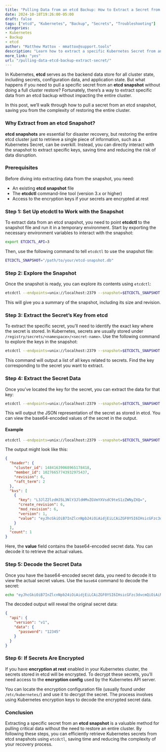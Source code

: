 ```yaml
---
title: "Pulling Data from an etcd Backup: How to Extract a Secret from an etcd Snapshot Without Doing a Full Cluster Restore"  
date: 2024-10-18T19:26:00-05:00  
draft: false  
tags: ["etcd", "Kubernetes", "Backup", "Secrets", "Troubleshooting"]  
categories:  
- Kubernetes  
- Backup  
- etcd  
author: "Matthew Mattox - mmattox@support.tools"  
description: "Learn how to extract a specific Kubernetes Secret from an etcd snapshot without the need to restore the full cluster."  
more_link: "yes"  
url: "/pulling-data-etcd-backup-extract-secret/"  
---
```


In Kubernetes, **etcd** serves as the backend data store for all cluster state, including secrets, configuration data, and application state. But what happens if you need to pull a specific secret from an **etcd snapshot** without doing a full cluster restore? Fortunately, there’s a way to extract specific data from an etcd backup without impacting the entire cluster.

In this post, we’ll walk through how to pull a secret from an etcd snapshot, saving you from the complexity of restoring the entire cluster.

<!--more-->

### Why Extract from an etcd Snapshot?

**etcd snapshots** are essential for disaster recovery, but restoring the entire etcd cluster just to retrieve a single piece of information, such as a Kubernetes Secret, can be overkill. Instead, you can directly interact with the snapshot to extract specific keys, saving time and reducing the risk of data disruption.

### Prerequisites

Before diving into extracting data from the snapshot, you need:

- An existing **etcd snapshot** file
- The **etcdctl** command-line tool (version 3.x or higher)
- Access to the encryption keys if your secrets are encrypted at rest

### Step 1: Set Up etcdctl to Work with the Snapshot

To extract data from an etcd snapshot, you need to point **etcdctl** to the snapshot file and run it in a temporary environment. Start by exporting the necessary environment variables to interact with the snapshot:

```bash
export ETCDCTL_API=3
```

Then, use the following command to tell `etcdctl` to use the snapshot file:

```bash
ETCDCTL_SNAPSHOT="/path/to/your/etcd-snapshot.db"
```

### Step 2: Explore the Snapshot

Once the snapshot is ready, you can explore its contents using `etcdctl`:

```bash
etcdctl --endpoints=unix://localhost:2379 --snapshot=$ETCDCTL_SNAPSHOT snapshot status
```

This will give you a summary of the snapshot, including its size and revision.

### Step 3: Extract the Secret’s Key from etcd

To extract the specific secret, you’ll need to identify the exact key where the secret is stored. In Kubernetes, secrets are usually stored under `/registry/secrets/<namespace>/<secret-name>`. Use the following command to explore the keys in the snapshot:

```bash
etcdctl --endpoints=unix://localhost:2379 --snapshot=$ETCDCTL_SNAPSHOT get /registry/secrets/ --prefix --keys-only
```

This command will output a list of all keys related to secrets. Find the key corresponding to the secret you want to extract.

### Step 4: Extract the Secret Data

Once you’ve located the key for the secret, you can extract the data for that key:

```bash
etcdctl --endpoints=unix://localhost:2379 --snapshot=$ETCDCTL_SNAPSHOT get /registry/secrets/<namespace>/<secret-name> -w json
```

This will output the JSON representation of the secret as stored in etcd. You can view the base64-encoded values of the secret in the output.

#### Example

```bash
etcdctl --endpoints=unix://localhost:2379 --snapshot=$ETCDCTL_SNAPSHOT get /registry/secrets/default/my-secret -w json
```

The output might look like this:

```json
{
  "header": {
    "cluster_id": 14841639068965178418,
    "member_id": 10276657743932975437,
    "revision": 6,
    "raft_term": 2
  },
  "kvs": [
    {
      "key": "L3JlZ2lzdHJ5L3NlY3JldHMvZGVmYXVsdC9teS1zZWNyZXQ=",
      "create_revision": 6,
      "mod_revision": 6,
      "version": 1,
      "value": "eyJhcGkiOiB7InZlcnNpb24iOiAidjEiLCAiZGF0YSI6IHsicGFzc3dvcmQiOiAiMTIzNDUifX19"
    }
  ],
  "count": 1
}
```

Here, the **value** field contains the base64-encoded secret data. You can decode it to retrieve the actual values.

### Step 5: Decode the Secret Data

Once you have the base64-encoded secret data, you need to decode it to view the actual secret values. Use the `base64` command to decode the secret:

```bash
echo "eyJhcGkiOiB7InZlcnNpb24iOiAidjEiLCAiZGF0YSI6IHsicGFzc3dvcmQiOiAiMTIzNDUifX19" | base64 --decode
```

The decoded output will reveal the original secret data:

```json
{
  "api": {
    "version": "v1",
    "data": {
      "password": "12345"
    }
  }
}
```

### Step 6: If Secrets Are Encrypted

If you have **encryption at rest** enabled in your Kubernetes cluster, the secrets stored in etcd will be encrypted. To decrypt these secrets, you’ll need access to the **encryption config** used by the Kubernetes API server.

You can locate the encryption configuration file (usually found under `/etc/kubernetes/`) and use it to decrypt the secret. The process involves using Kubernetes encryption keys to decode the encrypted secret data.

### Conclusion

Extracting a specific secret from an **etcd snapshot** is a valuable method for pulling critical data without the need to restore an entire cluster. By following these steps, you can efficiently retrieve Kubernetes secrets from etcd snapshots using `etcdctl`, saving time and reducing the complexity of your recovery process.
